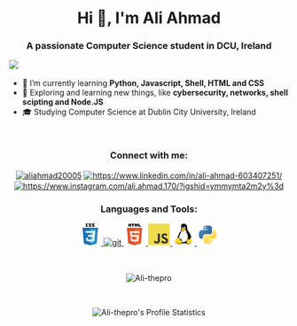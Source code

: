 <h1 align="center">Hi 👋, I'm Ali Ahmad</h1>
<h3 align="center">A passionate Computer Science student in DCU, Ireland</h3>


<img src="https://profile-counter.glitch.me/AvidCoder101/count.svg">

- 🌱 I’m currently learning **Python, Javascript, Shell, HTML and CSS**
- 🤔 Exploring and learning new things, like **cybersecurity, networks, shell scipting and Node.JS**
- 🎓 Studying Computer Science at Dublin City University, Ireland

<br>
<h3 align="center">Connect with me:</h3>
<p align="center">
<a href="https://twitter.com/aliahmad20005" target="blank"><img align="center" src="https://raw.githubusercontent.com/rahuldkjain/github-profile-readme-generator/master/src/images/icons/Social/twitter.svg" alt="aliahmad20005" height="30" width="40" /></a>
<a href="https://www.linkedin.com/in/ali-ahmad-603407251/" target="blank"><img align="center" src="https://raw.githubusercontent.com/rahuldkjain/github-profile-readme-generator/master/src/images/icons/Social/linked-in-alt.svg" alt="https://www.linkedin.com/in/ali-ahmad-603407251/" height="30" width="40" /></a>
<a href="https://instagram.com/https://www.instagram.com/ali.ahmad.170/?igshid=ymmymta2m2y%3d" target="blank"><img align="center" src="https://raw.githubusercontent.com/rahuldkjain/github-profile-readme-generator/master/src/images/icons/Social/instagram.svg" alt="https://www.instagram.com/ali.ahmad.170/?igshid=ymmymta2m2y%3d" height="30" width="40" /></a>
</p>


<h3 align="center">Languages and Tools:</h3>
<p align="center"> 
    <a href="https://www.w3schools.com/css/" target="_blank" rel="noreferrer"> <img src="https://raw.githubusercontent.com/devicons/devicon/master/icons/css3/css3-original-wordmark.svg" alt="css3" width="40" height="40"/> </a> 
    <a href="https://git-scm.com/" target="_blank" rel="noreferrer"> <img src="https://www.vectorlogo.zone/logos/git-scm/git-scm-icon.svg" alt="git" width="40" height="40"/> </a>
    <a href="https://www.w3.org/html/" target="_blank" rel="noreferrer"> <img src="https://raw.githubusercontent.com/devicons/devicon/master/icons/html5/html5-original-wordmark.svg" alt="html5" width="40" height="40"/> </a> 
    <a href="https://developer.mozilla.org/en-US/docs/Web/JavaScript" target="_blank" rel="noreferrer"> <img src="https://raw.githubusercontent.com/devicons/devicon/master/icons/javascript/javascript-original.svg" alt="javascript" width="40" height="40"/> </a> 
    <a href="https://www.linux.org/" target="_blank" rel="noreferrer"> <img src="https://raw.githubusercontent.com/devicons/devicon/master/icons/linux/linux-original.svg" alt="linux" width="40" height="40"/> </a> 
    <a href="https://www.python.org" target="_blank" rel="noreferrer"> <img src="https://raw.githubusercontent.com/devicons/devicon/master/icons/python/python-original.svg" alt="python" width="40" height="40"/> </a> 
</p>
<br>

<p align="center"><img align="center"
    src="https://github-readme-stats.vercel.app/api?username=Ali-thepro&include_all_commits=true&count_private=true&show_icons=true&line_height=20&title_color=7A7ADB&icon_color=2234AE&text_color=D3D3D3&bg_color=0,000000,130F40" width="450"
    alt="Ali-thepro" 
    bg_color=#808080/></p>


<br>

<p align="center"><img src="https://github-readme-stats.vercel.app/api/top-langs?username=0xabdulkhalid&show_icons=true&locale=en&layout=compact&line_height=20&title_color=7A7ADB&icon_color=2234AE&text_color=D3D3D3&bg_color=0,000000,130F40" width="375"  alt="Ali-thepro's Profile Statistics"/></p>




